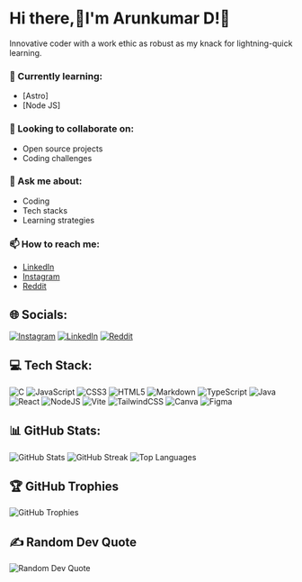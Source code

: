 # Hi there,💫I'm Arunkumar D!👋
Innovative coder with a work ethic as robust as my knack for lightning-quick learning.
### 🌱 Currently learning:
- [Astro]
- [Node JS]

### 👯 Looking to collaborate on:
- Open source projects
- Coding challenges

### 💬 Ask me about:
- Coding
- Tech stacks
- Learning strategies

### 📫 How to reach me:
- [LinkedIn](https://linkedin.com/in/a-run-kumar-d)
- [Instagram](https://instagram.com/a_r_u_n_k_u_m_a_r0)
- [Reddit](https://reddit.com/user/u/Arunkumar-D)

## 🌐 Socials:
[![Instagram](https://img.shields.io/badge/Instagram-%23E4405F.svg?logo=Instagram&logoColor=white)](https://instagram.com/a_r_u_n_k_u_m_a_r0)
[![LinkedIn](https://img.shields.io/badge/LinkedIn-%230077B5.svg?logo=linkedin&logoColor=white)](https://linkedin.com/in/a-run-kumar-d)
[![Reddit](https://img.shields.io/badge/Reddit-%23FF4500.svg?logo=Reddit&logoColor=white)](https://reddit.com/user/u/Arunkumar-D)

## 💻 Tech Stack:
![C](https://img.shields.io/badge/c-%2300599C.svg?style=for-the-badge&logo=c&logoColor=white) ![JavaScript](https://img.shields.io/badge/javascript-%23323330.svg?style=for-the-badge&logo=javascript&logoColor=%23F7DF1E) ![CSS3](https://img.shields.io/badge/css3-%231572B6.svg?style=for-the-badge&logo=css3&logoColor=white) ![HTML5](https://img.shields.io/badge/html5-%23E34F26.svg?style=for-the-badge&logo=html5&logoColor=white) ![Markdown](https://img.shields.io/badge/markdown-%23000000.svg?style=for-the-badge&logo=markdown&logoColor=white) ![TypeScript](https://img.shields.io/badge/typescript-%23007ACC.svg?style=for-the-badge&logo=typescript&logoColor=white) ![Java](https://img.shields.io/badge/java-%23ED8B00.svg?style=for-the-badge&logo=openjdk&logoColor=white) ![React](https://img.shields.io/badge/react-%2320232a.svg?style=for-the-badge&logo=react&logoColor=%2361DAFB) ![NodeJS](https://img.shields.io/badge/node.js-6DA55F?style=for-the-badge&logo=node.js&logoColor=white) ![Vite](https://img.shields.io/badge/vite-%23646CFF.svg?style=for-the-badge&logo=vite&logoColor=white) ![TailwindCSS](https://img.shields.io/badge/tailwindcss-%2338B2AC.svg?style=for-the-badge&logo=tailwind-css&logoColor=white) ![Canva](https://img.shields.io/badge/Canva-%2300C4CC.svg?style=for-the-badge&logo=Canva&logoColor=white) ![Figma](https://img.shields.io/badge/figma-%23F24E1E.svg?style=for-the-badge&logo=figma&logoColor=white)

## 📊 GitHub Stats:
![GitHub Stats](https://github-readme-stats.vercel.app/api?username=a-run-kumar-d&theme=tokyonight&hide_border=false&include_all_commits=true&count_private=true)
![GitHub Streak](https://github-readme-streak-stats.herokuapp.com/?user=a-run-kumar-d&theme=tokyonight&hide_border=false)
![Top Languages](https://github-readme-stats.vercel.app/api/top-langs/?username=a-run-kumar-d&theme=tokyonight&hide_border=false&layout=compact)

## 🏆 GitHub Trophies
![GitHub Trophies](https://github-profile-trophy.vercel.app/?username=a-run-kumar-d&theme=tokyonight&no-frame=false&no-bg=true&margin-w=4)

## ✍️ Random Dev Quote
![Random Dev Quote](https://quotes-github-readme.vercel.app/api?type=vetical&theme=tokyonight)

